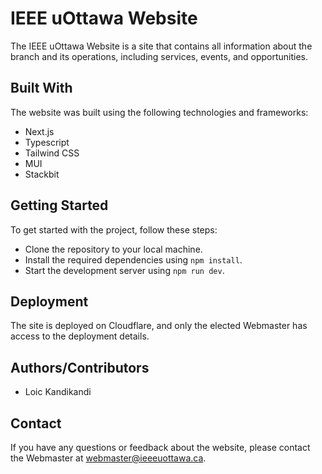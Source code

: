 # IEEE uOttawa Website
The IEEE uOttawa Website is a site that contains all information about the branch and its operations, including services, events, and opportunities.

## Built With
The website was built using the following technologies and frameworks:
- Next.js
- Typescript
- Tailwind CSS
- MUI
- Stackbit

## Getting Started
To get started with the project, follow these steps:

- Clone the repository to your local machine.
- Install the required dependencies using `npm install`.
- Start the development server using `npm run dev`.

## Deployment
The site is deployed on Cloudflare, and only the elected Webmaster has access to the deployment details.

## Authors/Contributors
- Loic Kandikandi

## Contact
If you have any questions or feedback about the website, please contact the Webmaster at webmaster@ieeeuottawa.ca.
